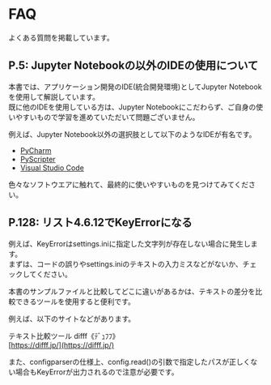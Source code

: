 # FAQ

よくある質問を掲載しています。

## P.5: Jupyter Notebookの以外のIDEの使用について

本書では、アプリケーション開発のIDE(統合開発環境)としてJupyter Notebookを使用して解説しています。  
既に他のIDEを使用している方は、Jupyter Notebookにこだわらず、ご自身の使いやすいもので学習を進めていただいて問題ございません。  

例えば、Jupyter Notebook以外の選択肢として以下のようなIDEが有名です。  
- [PyCharm](https://www.jetbrains.com/ja-jp/pycharm/)
- [PyScripter](https://www.embarcadero.com/jp/free-tools/pyscripter/free-download)
- [Visual Studio Code](https://azure.microsoft.com/ja-jp/products/visual-studio-code/)

色々なソフトウエアに触れて、最終的に使いやすいものを見つけてみてください。  

## P.128: リスト4.6.12でKeyErrorになる

例えば、KeyErrorはsettings.iniに指定した文字列が存在しない場合に発生します。  
まずは、コードの誤りやsettings.iniのテキストの入力ミスなどがないか、チェックしてください。

本書のサンプルファイルと比較してどこに違いがあるかは、テキストの差分を比較できるツールを使用すると便利です。  

例えば、以下のサイトなどがあります。  

テキスト比較ツール difff《ﾃﾞｭﾌﾌ》  
[https://difff.jp/](https://difff.jp/)

また、configparserの仕様上、config.read()の引数で指定したパスが正しくない場合もKeyErrorが出力されるので注意が必要です。  
